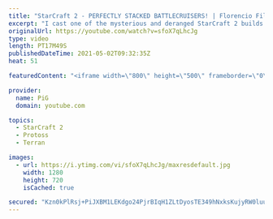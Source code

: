 ```yaml
---
title: "StarCraft 2 - PERFECTLY STACKED BATTLECRUISERS! | Florencio Files #226"
excerpt: "I cast one of the mysterious and deranged StarCraft 2 builds of the one and only, Florencio, the dude that invented the Protoss proxy nexus recall rush. 🐷 Support PiG: https://www.pigstarcraft.com/support/  🧜Florencio Files Playlist: https://www.youtube.com/playlist?list=PLFUDU8AOevUfznFLMRCxI0ez9HZTyL6Tk"
originalUrl: https://youtube.com/watch?v=sfoX7qLhcJg
type: video
length: PT17M49S
publishedDateTime: 2021-05-02T09:32:35Z
heat: 51

featuredContent: "<iframe width=\"800\" height=\"500\" frameborder=\"0\" src=\"https://www.youtube.com/embed/sfoX7qLhcJg\" allow=\"accelerometer; autoplay; encrypted-media; gyroscope; picture-in-picture\" allowfullscreen></iframe>"

provider:
  name: PiG
  domain: youtube.com

topics:
  - StarCraft 2
  - Protoss
  - Terran

images:
  - url: https://i.ytimg.com/vi/sfoX7qLhcJg/maxresdefault.jpg
    width: 1280
    height: 720
    isCached: true

secured: "Kzn0kPlRsj+PiJXBM1LEKdgo24PjrBIqH1ZLtDyosTE349hNxksKujyRW0luuyUcF42iSygtJ+nXi9PiCGUs3FUyhxdqOX50sizR8BQFRvZP5gpYGYM5V1psXgjsHeqj4FVtMw/L1Uzg+UhM13Kp+1L8rHNO7YBRdnhSMjmw71be8XDU/9SIrqVo8drK00dr3jGhN/s7/ObF2tzaJZMOh6eANO1ptQrKlxCqHYDDudZthJH2SxLMA18+B+k262qdQKFlEjohuYO8PMGsepdauo18pwHyW4WNglY9Cm2yndx9SpVqZ9e0jspM1+TVHnnLBoSgSqfEDBPaEno8fdiuymipumCIVgCMB2fDVWPs2yjTByqjLPZr25o7aSTMI/MWn9ZOPV0Ec5CzucAE15I9YT9AFDMXj+6KDJ0r/6U7wDI=;1WeVvy0s4T7xsYasKPQd1w=="
---
```


